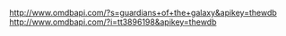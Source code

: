 http://www.omdbapi.com/?s=guardians+of+the+galaxy&apikey=thewdb 
http://www.omdbapi.com/?i=tt3896198&apikey=thewdb